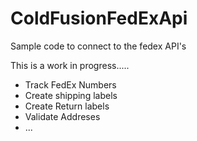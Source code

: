 # ColdFusionFedExApi
Sample code to connect to the fedex API's

This is a work in progress.....

- Track FedEx Numbers
- Create shipping labels
- Create Return labels
- Validate Addreses
- ...
